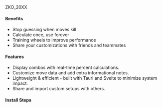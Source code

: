 ZKO_20XX

#### Benefits
 - Stop guessing when moves kill
 - Calculate once, use forever
 - Training wheels to improve performance
 - Share your customizations with friends and teammates
 
#### Features
 - Display combos with real-time percent calculations.
 - Customize move data and add extra informational notes.
 - Lightweight & efficient - built with Tauri and Svelte to minimize system impact.
 - Share and import custom setups with others.

#### Install Steps

